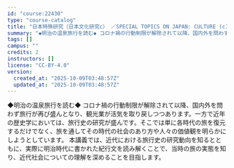 ```yaml
---
id: "course:22430"
type: "course-catalog"
title: "日本特殊研究（日本文化研究c） ／SPECIAL TOPICS ON JAPAN: CULTURE (c)"
summary: "◆明治の温泉旅行を読む◆ コロナ禍の行動制限が解除されて以降、国内外を問わず旅行が再び盛んとなり、観光業が活気を取り戻しつつあります。一方で近年の歴史学においては、旅行史の研究が盛んです。そこでは単に各時代の旅を復元するだけでなく、旅を通し…"
tags: []
campus: ""
credits: 2
instructors: []
license: "CC-BY-4.0"
version:
  created_at: "2025-10-09T03:48:57Z"
  updated_at: "2025-10-09T03:48:57Z"
---
```

◆明治の温泉旅行を読む◆ コロナ禍の行動制限が解除されて以降、国内外を問わず旅行が再び盛んとなり、観光業が活気を取り戻しつつあります。一方で近年の歴史学においては、旅行史の研究が盛んです。そこでは単に各時代の旅を復元するだけでなく、旅を通してその時代の社会のあり方や人々の価値観を明らかにしようとしています。 本講義では、近代における旅行史の研究動向を知るとともに、実際に明治時代に書かれた紀行文を読み解くことで、当時の旅の実態を知り、近代社会についての理解を深めることを目指します。
